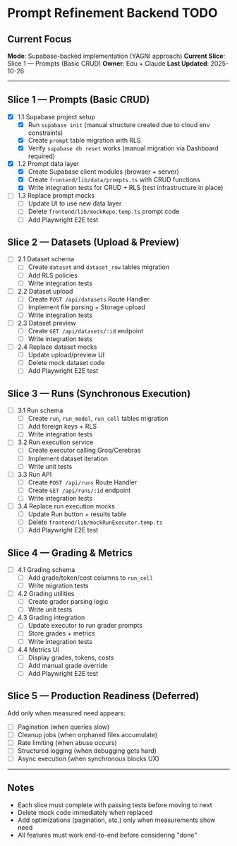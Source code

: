 # Prompt Refinement Backend TODO

## Current Focus
**Mode**: Supabase-backed implementation (YAGNI approach)
**Current Slice**: Slice 1 — Prompts (Basic CRUD)
**Owner**: Edu + Claude
**Last Updated**: 2025-10-26

---

## Slice 1 — Prompts (Basic CRUD)
- [x] 1.1 Supabase project setup
  - [x] Run `supabase init` (manual structure created due to cloud env constraints)
  - [x] Create `prompt` table migration with RLS
  - [x] Verify `supabase db reset` works (manual migration via Dashboard required)
- [x] 1.2 Prompt data layer
  - [x] Create Supabase client modules (browser + server)
  - [x] Create `frontend/lib/data/prompts.ts` with CRUD functions
  - [x] Write integration tests for CRUD + RLS (test infrastructure in place)
- [ ] 1.3 Replace prompt mocks
  - [ ] Update UI to use new data layer
  - [ ] Delete `frontend/lib/mockRepo.temp.ts` prompt code
  - [ ] Add Playwright E2E test

## Slice 2 — Datasets (Upload & Preview)
- [ ] 2.1 Dataset schema
  - [ ] Create `dataset` and `dataset_row` tables migration
  - [ ] Add RLS policies
  - [ ] Write integration tests
- [ ] 2.2 Dataset upload
  - [ ] Create `POST /api/datasets` Route Handler
  - [ ] Implement file parsing + Storage upload
  - [ ] Write integration tests
- [ ] 2.3 Dataset preview
  - [ ] Create `GET /api/datasets/:id` endpoint
  - [ ] Write integration tests
- [ ] 2.4 Replace dataset mocks
  - [ ] Update upload/preview UI
  - [ ] Delete mock dataset code
  - [ ] Add Playwright E2E test

## Slice 3 — Runs (Synchronous Execution)
- [ ] 3.1 Run schema
  - [ ] Create `run`, `run_model`, `run_cell` tables migration
  - [ ] Add foreign keys + RLS
  - [ ] Write integration tests
- [ ] 3.2 Run execution service
  - [ ] Create executor calling Groq/Cerebras
  - [ ] Implement dataset iteration
  - [ ] Write unit tests
- [ ] 3.3 Run API
  - [ ] Create `POST /api/runs` Route Handler
  - [ ] Create `GET /api/runs/:id` endpoint
  - [ ] Write integration tests
- [ ] 3.4 Replace run execution mocks
  - [ ] Update Run button + results table
  - [ ] Delete `frontend/lib/mockRunExecutor.temp.ts`
  - [ ] Add Playwright E2E test

## Slice 4 — Grading & Metrics
- [ ] 4.1 Grading schema
  - [ ] Add grade/token/cost columns to `run_cell`
  - [ ] Write migration tests
- [ ] 4.2 Grading utilities
  - [ ] Create grader parsing logic
  - [ ] Write unit tests
- [ ] 4.3 Grading integration
  - [ ] Update executor to run grader prompts
  - [ ] Store grades + metrics
  - [ ] Write integration tests
- [ ] 4.4 Metrics UI
  - [ ] Display grades, tokens, costs
  - [ ] Add manual grade override
  - [ ] Add Playwright E2E test

## Slice 5 — Production Readiness (Deferred)
Add only when measured need appears:
- [ ] Pagination (when queries slow)
- [ ] Cleanup jobs (when orphaned files accumulate)
- [ ] Rate limiting (when abuse occurs)
- [ ] Structured logging (when debugging gets hard)
- [ ] Async execution (when synchronous blocks UX)

---

## Notes
- Each slice must complete with passing tests before moving to next
- Delete mock code immediately when replaced
- Add optimizations (pagination, etc.) only when measurements show need
- All features must work end-to-end before considering "done"
